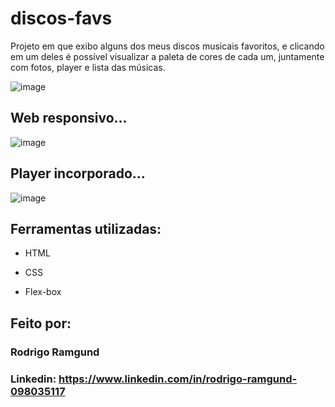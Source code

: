 # discos-favs
Projeto em que exibo alguns dos meus discos musicais favoritos, e clicando em um deles é possível visualizar a paleta de cores de cada um, juntamente com fotos, player e lista das músicas.

![image](https://user-images.githubusercontent.com/112991755/222205324-b1c08259-dc9a-49b1-b318-7a9c77381143.png)

## Web responsivo...
![image](https://user-images.githubusercontent.com/112991755/222206077-42b79293-965a-4bdf-889c-c3d5aa2a880f.png)

## Player incorporado...
![image](https://user-images.githubusercontent.com/112991755/222205748-17f8a434-f1eb-42bd-bfc7-f29c9ed6be86.png)

## Ferramentas utilizadas:

* HTML

* CSS

* Flex-box

## Feito por:

### Rodrigo Ramgund

### Linkedin: https://www.linkedin.com/in/rodrigo-ramgund-098035117
